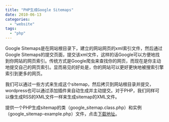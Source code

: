 ```yaml
---
title: "PHP生成Google Sitemaps"
date: 2010-06-13
categories: 
  - "website"
tags: 
  - "php"
---
```


Google Sitemaps是在网站根目录下，建立的网站网页的xml索引文件，然后通过Google Sitemaps的提交页面，提交该xml文件，这样的话Google可以方便地找到你网站的网页索引。传统方式是Google爬虫来查找你的网页，而现在是你主动地提交自己的网页索引。显而易见的好处是，你的网站可以更好更快地被搜索引擎索引到更多的网页。

我们可以通过一些方式来生成这个sitemap，然后拷贝到网站根目录并提交，wordpress也可以通过添加插件来自动生成并主动提交。对于PHP，我们同样可以像生成RSS的XML文件一样来生成sitemap的XML文件。

提供一个PHP生成sitemap的类（google\_sitemap.class.php）和实例（google\_sitemap-example.php）文件，点击[下载地址](https://docs.google.com/leaf?id=0BylPy_4csyrXYWE2N2RmNGUtZjRlYS00OTk1LWE3MDMtMTUyMmUyYjRiN2Vk&sort=name&layout=list&num=50)。

